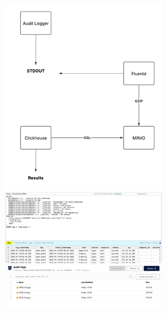 ![Logo](../images/archive-logs-architecture.png)
![Logo](../images/clickhouse-ss.png)
![Logo](../images/minio-audit-ss.png)